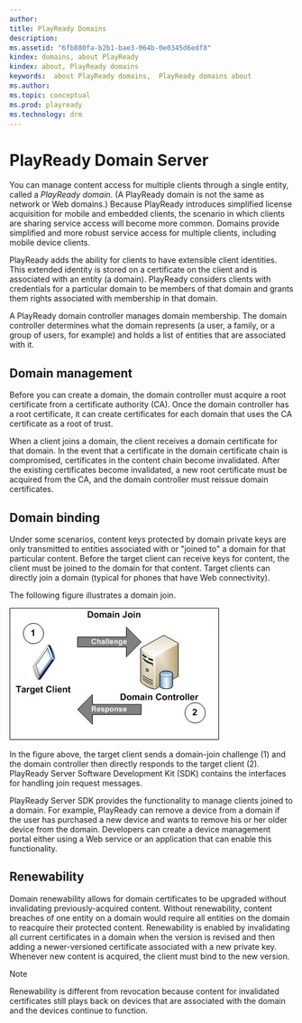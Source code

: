 ```yaml
---
author:
title: PlayReady Domains
description:
ms.assetid: "6fb880fa-b2b1-bae3-064b-0e0345d6edf8"
kindex: domains, about PlayReady
kindex: about, PlayReady domains
keywords:  about PlayReady domains,  PlayReady domains about
ms.author:
ms.topic: conceptual
ms.prod: playready
ms.technology: drm
---
```



# PlayReady Domain Server


You can manage content access for multiple clients through a single entity, called a *PlayReady domain*. (A PlayReady domain is not the same as network or Web domains.) Because PlayReady introduces simplified license acquisition for mobile and embedded clients, the scenario in which clients are sharing service access will become more common. Domains provide simplified and more robust service access for multiple clients, including mobile device clients.


PlayReady adds the ability for clients to have extensible client identities. This extended identity is stored on a certificate on the client and is associated with an entity (a domain). PlayReady considers clients with credentials for a particular domain to be members of that domain and grants them rights associated with membership in that domain.


A PlayReady domain controller manages domain membership. The domain controller determines what the domain represents (a user, a family, or a group of users, for example) and holds a list of entities that are associated with it.

<a id="domain_management"></a>



## Domain management


Before you can create a domain, the domain controller must acquire a root certificate from a certificate authority (CA). Once the domain controller has a root certificate, it can create certificates for each domain that uses the CA certificate as a root of trust.


When a client joins a domain, the client receives a domain certificate for that domain. In the event that a certificate in the domain certificate chain is compromised, certificates in the content chain become invalidated. After the existing certificates become invalidated, a new root certificate must be acquired from the CA, and the domain controller must reissue domain certificates.

<a id="ID4EIB"></a>



## Domain binding


Under some scenarios, content keys protected by domain private keys are only transmitted to entities associated with or "joined to" a domain for that particular content. Before the target client can receive keys for content, the client must be joined to the domain for that content. Target clients can directly join a domain (typical for phones that have Web connectivity).


The following figure illustrates a domain join.


![Direct Domain Join](../images/image26_11.jpg)


In the figure above, the target client sends a domain-join challenge (1) and the domain controller then directly responds to the target client (2). PlayReady Server Software Development Kit (SDK) contains the interfaces for handling join request messages.


PlayReady Server SDK provides the functionality to manage clients joined to a domain. For example, PlayReady can remove a device from a domain if the user has purchased a new device and wants to remove his or her older device from the domain. Developers can create a device management portal either using a Web service or an application that can enable this functionality.

<a id="ID4E3B"></a>



## Renewability


Domain renewability allows for domain certificates to be upgraded without invalidating previously-acquired content. Without renewability, content breaches of one entity on a domain would require all entities on the domain to reacquire their protected content. Renewability is enabled by invalidating all current certificates in a domain when the version is revised and then adding a newer-versioned certificate associated with a new private key. Whenever new content is acquired, the client must bind to the new version.

> [!NOTE]
> Renewability is different from revocation because content for invalidated certificates still plays back on devices that are associated with the domain and the devices continue to function.

